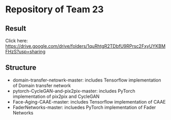 # Repository of Team 23

## Result
Click here:
https://drive.google.com/drive/folders/1quRhtgR2TDbfU9RPrsc2FxyUYKBMFHzS?usp=sharing

## Structure

- domain-transfer-netowrk-master: includes Tensorflow implementation of Domain transfer network
- pytorch-CycleGAN-and-pix2pix-master: includes PyTorch implementation of pix2pix and CycleGAN
- Face-Aging-CAAE-master: includes Tensorflow implementation of CAAE
- FaderNetworks-master: incluedes PyTorch implementation of Fader Networks
